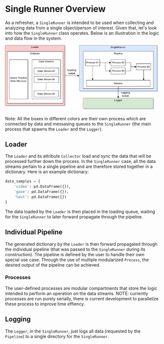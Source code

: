 # Single Runner Overview

As a refresher, a ``SingleRunner`` is intended to be used when collecting
and analyzing data from a single object/person of interest. Given that,
let's look into how the ``SingleRunner`` class operates. Below is an
illustration in the logic and data flow in the system.

![SingleRunner Overview](../_static/single_runner_overview.drawio.png)

Note: All the boxes in different colors are their own process which are
connected by data and messasing queues to the ``SingleRunner`` (the main
process that spawns the ``Loader`` and the ``Logger``).

## Loader

The ``Loader`` and its attribute ``Collector`` load and sync the data
that will be processed further down the process. In the ``SingleRunner``
case, all the data streams pertain to a single pipeline and are
therefore stored together in a dictionary. Here is an example dictionary:

```python
data_samples = {
    'video': pd.DataFrame({}),
    'gaze': pd.DataFrame({}),
    'text': pd.DataFrame({})
}
```

The data loaded by the ``Loader`` is then placed in the loading queue,
waiting for the ``SingleRunner`` to later forward propagate through the
pipeline.

## Individual Pipeline

The generated dictionary by the ``Loader`` is then forward propagated
through the individual pipeline (that was passed to the ``SingleRunner``
during its construction). The pipeline is defined by the user to handle
their own special use case. Through the use of multiple modularized
``Process``, the desired output of the pipeline can be achieved.

### Processes

The user-defined processes are modular compartments that store the logic
intended to perform an operation on the data streams. NOTE: currently
processes are run purely serially, there is current development to
parallelize these process to improve time effiency.

## Logging

The ``Logger``, in the ``SingleRunner``, just logs all data (requested
by the ``Pipeline``) to a single directory for the ``SingleRunner``.
